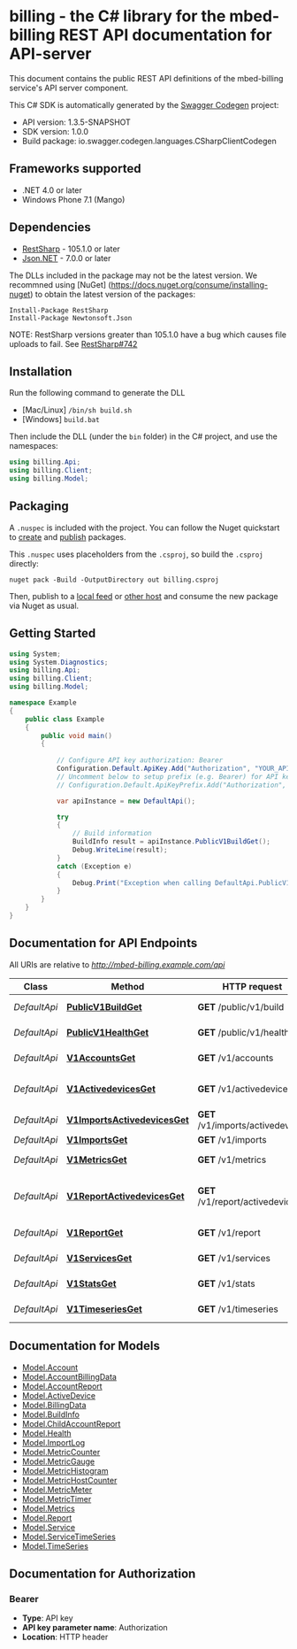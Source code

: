 # billing - the C# library for the mbed-billing REST API documentation for API-server

This document contains the public REST API definitions of the mbed-billing service's API server component.

This C# SDK is automatically generated by the [Swagger Codegen](https://github.com/swagger-api/swagger-codegen) project:

- API version: 1.3.5-SNAPSHOT
- SDK version: 1.0.0
- Build package: io.swagger.codegen.languages.CSharpClientCodegen

<a name="frameworks-supported"></a>
## Frameworks supported
- .NET 4.0 or later
- Windows Phone 7.1 (Mango)

<a name="dependencies"></a>
## Dependencies
- [RestSharp](https://www.nuget.org/packages/RestSharp) - 105.1.0 or later
- [Json.NET](https://www.nuget.org/packages/Newtonsoft.Json/) - 7.0.0 or later

The DLLs included in the package may not be the latest version. We recommned using [NuGet] (https://docs.nuget.org/consume/installing-nuget) to obtain the latest version of the packages:
```
Install-Package RestSharp
Install-Package Newtonsoft.Json
```

NOTE: RestSharp versions greater than 105.1.0 have a bug which causes file uploads to fail. See [RestSharp#742](https://github.com/restsharp/RestSharp/issues/742)

<a name="installation"></a>
## Installation
Run the following command to generate the DLL
- [Mac/Linux] `/bin/sh build.sh`
- [Windows] `build.bat`

Then include the DLL (under the `bin` folder) in the C# project, and use the namespaces:
```csharp
using billing.Api;
using billing.Client;
using billing.Model;
```

<a name="packaging"></a>
## Packaging

A `.nuspec` is included with the project. You can follow the Nuget quickstart to [create](https://docs.microsoft.com/en-us/nuget/quickstart/create-and-publish-a-package#create-the-package) and [publish](https://docs.microsoft.com/en-us/nuget/quickstart/create-and-publish-a-package#publish-the-package) packages.

This `.nuspec` uses placeholders from the `.csproj`, so build the `.csproj` directly:

```
nuget pack -Build -OutputDirectory out billing.csproj
```

Then, publish to a [local feed](https://docs.microsoft.com/en-us/nuget/hosting-packages/local-feeds) or [other host](https://docs.microsoft.com/en-us/nuget/hosting-packages/overview) and consume the new package via Nuget as usual.

<a name="getting-started"></a>
## Getting Started

```csharp
using System;
using System.Diagnostics;
using billing.Api;
using billing.Client;
using billing.Model;

namespace Example
{
    public class Example
    {
        public void main()
        {
            
            // Configure API key authorization: Bearer
            Configuration.Default.ApiKey.Add("Authorization", "YOUR_API_KEY");
            // Uncomment below to setup prefix (e.g. Bearer) for API key, if needed
            // Configuration.Default.ApiKeyPrefix.Add("Authorization", "Bearer");

            var apiInstance = new DefaultApi();

            try
            {
                // Build information
                BuildInfo result = apiInstance.PublicV1BuildGet();
                Debug.WriteLine(result);
            }
            catch (Exception e)
            {
                Debug.Print("Exception when calling DefaultApi.PublicV1BuildGet: " + e.Message );
            }
        }
    }
}
```

<a name="documentation-for-api-endpoints"></a>
## Documentation for API Endpoints

All URIs are relative to *http://mbed-billing.example.com/api*

Class | Method | HTTP request | Description
------------ | ------------- | ------------- | -------------
*DefaultApi* | [**PublicV1BuildGet**](docs/DefaultApi.md#publicv1buildget) | **GET** /public/v1/build | Build information
*DefaultApi* | [**PublicV1HealthGet**](docs/DefaultApi.md#publicv1healthget) | **GET** /public/v1/health | Service health
*DefaultApi* | [**V1AccountsGet**](docs/DefaultApi.md#v1accountsget) | **GET** /v1/accounts | List of accounts
*DefaultApi* | [**V1ActivedevicesGet**](docs/DefaultApi.md#v1activedevicesget) | **GET** /v1/activedevices | Active devices per account
*DefaultApi* | [**V1ImportsActivedevicesGet**](docs/DefaultApi.md#v1importsactivedevicesget) | **GET** /v1/imports/activedevices | Active devices
*DefaultApi* | [**V1ImportsGet**](docs/DefaultApi.md#v1importsget) | **GET** /v1/imports | Import log
*DefaultApi* | [**V1MetricsGet**](docs/DefaultApi.md#v1metricsget) | **GET** /v1/metrics | System metrics
*DefaultApi* | [**V1ReportActivedevicesGet**](docs/DefaultApi.md#v1reportactivedevicesget) | **GET** /v1/report/activedevices | Active devices per account in reporting
*DefaultApi* | [**V1ReportGet**](docs/DefaultApi.md#v1reportget) | **GET** /v1/report | Billing report
*DefaultApi* | [**V1ServicesGet**](docs/DefaultApi.md#v1servicesget) | **GET** /v1/services | Known services
*DefaultApi* | [**V1StatsGet**](docs/DefaultApi.md#v1statsget) | **GET** /v1/stats | Account billing data
*DefaultApi* | [**V1TimeseriesGet**](docs/DefaultApi.md#v1timeseriesget) | **GET** /v1/timeseries | Known time series


<a name="documentation-for-models"></a>
## Documentation for Models

 - [Model.Account](docs/Account.md)
 - [Model.AccountBillingData](docs/AccountBillingData.md)
 - [Model.AccountReport](docs/AccountReport.md)
 - [Model.ActiveDevice](docs/ActiveDevice.md)
 - [Model.BillingData](docs/BillingData.md)
 - [Model.BuildInfo](docs/BuildInfo.md)
 - [Model.ChildAccountReport](docs/ChildAccountReport.md)
 - [Model.Health](docs/Health.md)
 - [Model.ImportLog](docs/ImportLog.md)
 - [Model.MetricCounter](docs/MetricCounter.md)
 - [Model.MetricGauge](docs/MetricGauge.md)
 - [Model.MetricHistogram](docs/MetricHistogram.md)
 - [Model.MetricHostCounter](docs/MetricHostCounter.md)
 - [Model.MetricMeter](docs/MetricMeter.md)
 - [Model.MetricTimer](docs/MetricTimer.md)
 - [Model.Metrics](docs/Metrics.md)
 - [Model.Report](docs/Report.md)
 - [Model.Service](docs/Service.md)
 - [Model.ServiceTimeSeries](docs/ServiceTimeSeries.md)
 - [Model.TimeSeries](docs/TimeSeries.md)


<a name="documentation-for-authorization"></a>
## Documentation for Authorization

<a name="Bearer"></a>
### Bearer

- **Type**: API key
- **API key parameter name**: Authorization
- **Location**: HTTP header

